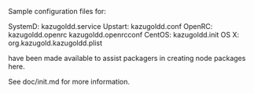 Sample configuration files for:

SystemD: kazugoldd.service
Upstart: kazugoldd.conf
OpenRC:  kazugoldd.openrc
         kazugoldd.openrcconf
CentOS:  kazugoldd.init
OS X:    org.kazugold.kazugoldd.plist

have been made available to assist packagers in creating node packages here.

See doc/init.md for more information.
